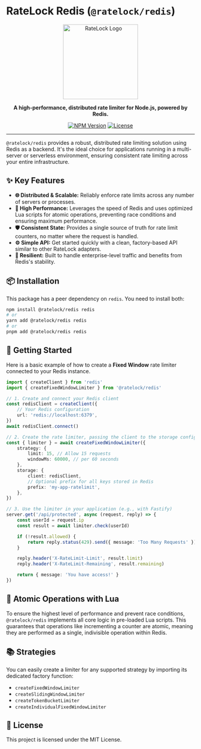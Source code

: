 # RateLock Redis (`@ratelock/redis`)

<p align="center">
  <img src="https://raw.githubusercontent.com/ratelock/ratelock/main/apps/playground/public/logo.svg" alt="RateLock Logo" width="200">
</p>

<p align="center">
  <strong>A high-performance, distributed rate limiter for Node.js, powered by Redis.</strong>
</p>

<p align="center">
  <a href="https://www.npmjs.com/package/@ratelock/redis"><img src="https://img.shields.io/npm/v/@ratelock/redis.svg" alt="NPM Version"></a>
  <a href="https://github.com/ratelock/ratelock/blob/main/LICENSE"><img src="https://img.shields.io/npm/l/@ratelock/core.svg" alt="License"></a>
</p>

---

`@ratelock/redis` provides a robust, distributed rate limiting solution using Redis as a backend. It's the ideal choice for applications running in a multi-server or serverless environment, ensuring consistent rate limiting across your entire infrastructure.

## ✨ Key Features

- **🌐 Distributed & Scalable:** Reliably enforce rate limits across any number of servers or processes.
- **🚀 High Performance:** Leverages the speed of Redis and uses optimized Lua scripts for atomic operations, preventing race conditions and ensuring maximum performance.
- **🛡️ Consistent State:** Provides a single source of truth for rate limit counters, no matter where the request is handled.
- **⚙️ Simple API:** Get started quickly with a clean, factory-based API similar to other RateLock adapters.
- **💪 Resilient:** Built to handle enterprise-level traffic and benefits from Redis's stability.

## 📦 Installation

This package has a peer dependency on `redis`. You need to install both:

```bash
npm install @ratelock/redis redis
# or
yarn add @ratelock/redis redis
# or
pnpm add @ratelock/redis redis
```

## 🚀 Getting Started

Here is a basic example of how to create a **Fixed Window** rate limiter connected to your Redis instance.

```typescript
import { createClient } from 'redis'
import { createFixedWindowLimiter } from '@ratelock/redis'

// 1. Create and connect your Redis client
const redisClient = createClient({
    // Your Redis configuration
    url: 'redis://localhost:6379',
})
await redisClient.connect()

// 2. Create the rate limiter, passing the client to the storage config
const { limiter } = await createFixedWindowLimiter({
    strategy: {
        limit: 15, // Allow 15 requests
        windowMs: 60000, // per 60 seconds
    },
    storage: {
        client: redisClient,
        // Optional prefix for all keys stored in Redis
        prefix: 'my-app-ratelimit',
    },
})

// 3. Use the limiter in your application (e.g., with Fastify)
server.get('/api/protected', async (request, reply) => {
    const userId = request.ip
    const result = await limiter.check(userId)

    if (!result.allowed) {
        return reply.status(429).send({ message: 'Too Many Requests' })
    }

    reply.header('X-RateLimit-Limit', result.limit)
    reply.header('X-RateLimit-Remaining', result.remaining)

    return { message: 'You have access!' }
})
```

## 🤖 Atomic Operations with Lua

To ensure the highest level of performance and prevent race conditions, `@ratelock/redis` implements all core logic in pre-loaded Lua scripts. This guarantees that operations like incrementing a counter are atomic, meaning they are performed as a single, indivisible operation within Redis.

## 📚 Strategies

You can easily create a limiter for any supported strategy by importing its dedicated factory function:

- `createFixedWindowLimiter`
- `createSlidingWindowLimiter`
- `createTokenBucketLimiter`
- `createIndividualFixedWindowLimiter`

## 📜 License

This project is licensed under the MIT License.
